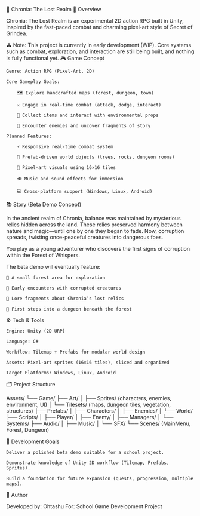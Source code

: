 🌟 Chronia: The Lost Realm
📖 Overview

Chronia: The Lost Realm is an experimental 2D action RPG built in Unity, inspired by the fast-paced combat and charming pixel-art style of Secret of Grindea.

⚠️ Note: This project is currently in early development (WIP). Core systems such as combat, exploration, and interaction are still being built, and nothing is fully functional yet.
🎮 Game Concept

    Genre: Action RPG (Pixel-Art, 2D)

    Core Gameplay Goals:

        🗺️ Explore handcrafted maps (forest, dungeon, town)

        ⚔️ Engage in real-time combat (attack, dodge, interact)

        🎒 Collect items and interact with environmental props

        👾 Encounter enemies and uncover fragments of story

    Planned Features:

        ⚡ Responsive real-time combat system

        🧩 Prefab-driven world objects (trees, rocks, dungeon rooms)

        🎨 Pixel-art visuals using 16×16 tiles

        🔊 Music and sound effects for immersion

        💻 Cross-platform support (Windows, Linux, Android)

📚 Story (Beta Demo Concept)

In the ancient realm of Chronia, balance was maintained by mysterious relics hidden across the land. These relics preserved harmony between nature and magic—until one by one they began to fade. Now, corruption spreads, twisting once-peaceful creatures into dangerous foes.

You play as a young adventurer who discovers the first signs of corruption within the Forest of Whispers.

The beta demo will eventually feature:

    🌲 A small forest area for exploration

    👾 Early encounters with corrupted creatures

    📖 Lore fragments about Chronia’s lost relics

    🏰 First steps into a dungeon beneath the forest

⚙️ Tech & Tools

    Engine: Unity (2D URP)

    Language: C#

    Workflow: Tilemap + Prefabs for modular world design

    Assets: Pixel-art sprites (16×16 tiles), sliced and organized

    Target Platforms: Windows, Linux, Android

🗂️ Project Structure

Assets/
└── Game/
    ├── Art/
    │   ├── Sprites/        (characters, enemies, environment, UI)
    │   └── Tilesets/       (maps, dungeon tiles, vegetation, structures)
    ├── Prefabs/
    │   ├── Characters/
    │   ├── Enemies/
    │   └── World/
    ├── Scripts/
    │   ├── Player/
    │   ├── Enemy/
    │   ├── Managers/
    │   └── Systems/
    ├── Audio/
    │   ├── Music/
    │   └── SFX/
    └── Scenes/           (MainMenu, Forest, Dungeon)

🚀 Development Goals

    Deliver a polished beta demo suitable for a school project.

    Demonstrate knowledge of Unity 2D workflow (Tilemap, Prefabs, Sprites).

    Build a foundation for future expansion (quests, progression, multiple maps).

👤 Author

Developed by: Ohtashu
For: School Game Development Project
